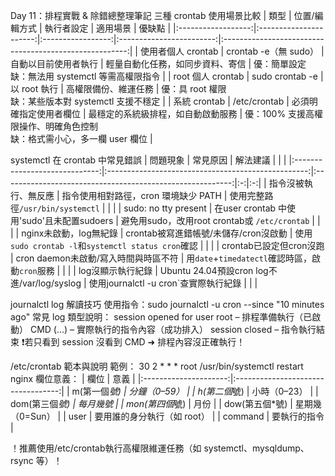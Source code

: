 Day 11：排程實戰 & 除錯總整理筆記
三種 crontab 使用場景比較
|        類型        |      位置/編輯方式     |     執行者設定    |         適用場景         |                         優缺點                         |
|:------------------:|:----------------------:|:-----------------:|:------------------------:|:------------------------------------------------------:|
| 使用者個人 crontab | crontab -e（無 sudo）  | 自動以目前使用者執行 | 輕量自動化任務，如同步資料、寄信 | 優：簡單設定<br>缺：無法用 systemctl 等需高權限指令 |
| root 個人 crontab  | sudo crontab -e        | 以 root 執行       | 高權限備份、維運任務      | 優：具 root 權限<br>缺：某些版本對 systemctl 支援不穩定 |
| 系統 crontab       | /etc/crontab           | 必須明確指定使用者欄位 | 最穩定的系統級排程，如自動啟動服務 | 優：100% 支援高權限操作、明確角色控制<br>缺：格式需小心，多一欄 user 欄位 |


systemctl 在 crontab 中常見錯誤
|            問題現象           |                       常見原因                     |                          解法建議                         |   |   |
|:-----------------------------:|:--------------------------------------------------:|:---------------------------------------------------------:|:-:|:-:|
|      指令沒被執行、無反應     |     指令使用相對路徑，cron   環境缺少 PATH         |     使用完整路徑`/usr/bin/systemctl`                      |   |   |
|      sudo: no tty present     |     在user crontab 中使用'sudo'且未配置sudoers     |     避免用sudo，改用root crontab或 `/etc/crontab`         |   |   |
|     nginx未啟動，log無紀錄    |     crontab被寫進錯帳號/未儲存/cron沒啟動          |     使用`sudo crontab -l`和`systemctl status cron`確認    |   |   |
|      crontab已設定但cron沒跑  |     cron daemon未啟動/寫入時間與時區不符           |     用`date`+`timedatectl`確認時區，啟動`cron`服務        |   |   |
|        log沒顯示執行紀錄      |     Ubuntu 24.04預設cron log不進/var/log/syslog    |     使用journalctl -u cron`查實際執行紀錄                 |   |   |

journalctl log 解讀技巧
使用指令：sudo journalctl -u cron --since "10 minutes ago"
常見 log 類型說明：
session opened for user root – 排程準備執行（已啟動）
CMD (...) – 實際執行的指令內容（成功排入）
session closed – 指令執行結束
❗️若只看到 session 沒看到 CMD ➜ 排程內容沒正確執行！

/etc/crontab 範本與說明
範例：
30 2 * * * root /usr/bin/systemctl restart nginx
欄位意義：
|          欄位         |                 意義               |
|:---------------------:|:----------------------------------:|
|      m(第一個*號)     |             分鐘（0–59）           |
|      h(第二個*號)     |             小時（0–23）           |
|     dom(第三個*號)    |               每月幾號             |
|     mon(第四個*號)    |                 月份               |
|     dow(第五個*號)    |           星期幾（0=Sun）          |
|          user         |     要用誰的身分執行（如 root）    |
|         command       |             要執行的指令           |

！推薦使用/etc/crontab執行高權限維運任務（如 systemctl、mysqldump、rsync 等）！